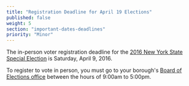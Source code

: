 ```yaml
---
title: "Registration Deadline for April 19 Elections"
published: false
weight: 5
section: "important-dates-deadlines"
priority: "Minor"
---
```

The in-person voter registration deadline for the [2016 New York State Special Election](http://www.nyccfb.info/about/calendar/new-york-state-special-election) is Saturday, April 9, 2016.

To register to vote in person, you must go to your borough's [Board of Elections office](http://vote.nyc.ny.us/html/contact/offices.shtml) between the hours of 9:00am to 5:00pm.
